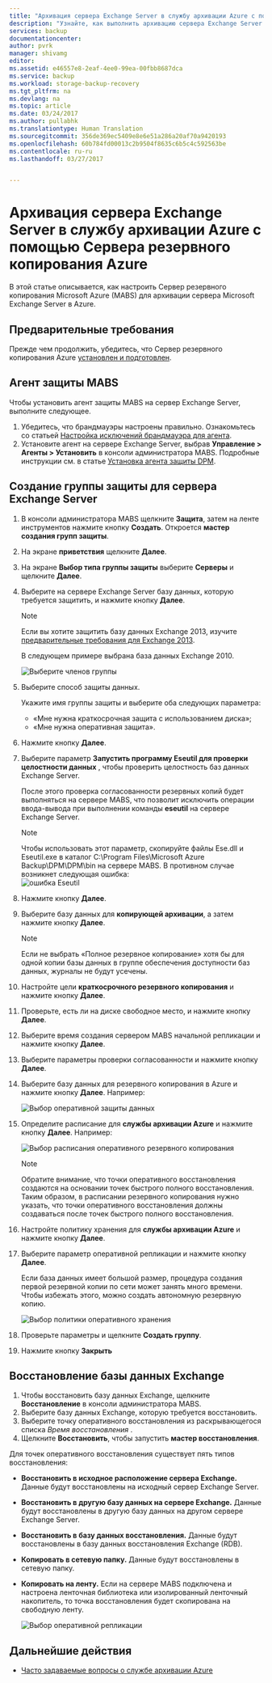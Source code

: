 ```yaml
---
title: "Архивация сервера Exchange Server в службу архивации Azure с помощью Сервера резервного копирования Azure | Документация Майкрософт"
description: "Узнайте, как выполнить архивацию сервера Exchange Server в службу архивации Azure с помощью Сервера резервного копирования Azure."
services: backup
documentationcenter: 
author: pvrk
manager: shivamg
editor: 
ms.assetid: e46557e8-2eaf-4ee0-99ea-00fbb8687dca
ms.service: backup
ms.workload: storage-backup-recovery
ms.tgt_pltfrm: na
ms.devlang: na
ms.topic: article
ms.date: 03/24/2017
ms.author: pullabhk
ms.translationtype: Human Translation
ms.sourcegitcommit: 356de369ec5409e8e6e51a286a20af70a9420193
ms.openlocfilehash: 60b784fd00013c2b9504f8635c6b5c4c592563be
ms.contentlocale: ru-ru
ms.lasthandoff: 03/27/2017


---
```

# <a name="back-up-an-exchange-server-to-azure-backup-with-azure-backup-server"></a>Архивация сервера Exchange Server в службу архивации Azure с помощью Сервера резервного копирования Azure
В этой статье описывается, как настроить Сервер резервного копирования Microsoft Azure (MABS) для архивации сервера Microsoft Exchange Server в Azure.  

## <a name="prerequisites"></a>Предварительные требования
Прежде чем продолжить, убедитесь, что Сервер резервного копирования Azure [установлен и подготовлен](backup-azure-microsoft-azure-backup.md).

## <a name="mabs-protection-agent"></a>Агент защиты MABS
Чтобы установить агент защиты MABS на сервер Exchange Server, выполните следующее.

1. Убедитесь, что брандмауэры настроены правильно. Ознакомьтесь со статьей [Настройка исключений брандмауэра для агента](https://technet.microsoft.com/library/Hh758204.aspx).
2. Установите агент на сервере Exchange Server, выбрав **Управление > Агенты > Установить** в консоли администратора MABS. Подробные инструкции см. в статье [Установка агента защиты DPM](https://technet.microsoft.com/library/hh758186.aspx?f=255&MSPPError=-2147217396).

## <a name="create-a-protection-group-for-the-exchange-server"></a>Создание группы защиты для сервера Exchange Server
1. В консоли администратора MABS щелкните **Защита**, затем на ленте инструментов нажмите кнопку **Создать**. Откроется **мастер создания групп защиты**.
2. На экране **приветствия** щелкните **Далее**.
3. На экране **Выбор типа группы защиты** выберите **Серверы** и щелкните **Далее**.
4. Выберите на сервере Exchange Server базу данных, которую требуется защитить, и нажмите кнопку **Далее**.

   > [!NOTE]
   > Если вы хотите защитить базу данных Exchange 2013, изучите [предварительные требования для Exchange 2013](https://technet.microsoft.com/library/dn751029.aspx).
   >
   >

    В следующем примере выбрана база данных Exchange 2010.

    ![Выберите членов группы](./media/backup-azure-backup-exchange-server/select-group-members.png)
5. Выберите способ защиты данных.

    Укажите имя группы защиты и выберите оба следующих параметра:

   * «Мне нужна краткосрочная защита с использованием диска»;
   * «Мне нужна оперативная защита».
6. Нажмите кнопку **Далее**.
7. Выберите параметр **Запустить программу Eseutil для проверки целостности данных** , чтобы проверить целостность баз данных Exchange Server.

    После этого проверка согласованности резервных копий будет выполняться на сервере MABS, что позволит исключить операции ввода-вывода при выполнении команды **eseutil** на сервере Exchange Server.

   > [!NOTE]
   > Чтобы использовать этот параметр, скопируйте файлы Ese.dll и Eseutil.exe в каталог C:\Program Files\Microsoft Azure Backup\DPM\DPM\bin на сервере MABS. В противном случае возникнет следующая ошибка:   
   > ![ошибка Eseutil](./media/backup-azure-backup-exchange-server/eseutil-error.png)
   >
   >
8. Нажмите кнопку **Далее**.
9. Выберите базу данных для **копирующей архивации**, а затем нажмите кнопку **Далее**.

   > [!NOTE]
   > Если не выбрать «Полное резервное копирование» хотя бы для одной копии базы данных в группе обеспечения доступности баз данных, журналы не будут усечены.
   >
   >
10. Настройте цели **краткосрочного резервного копирования** и нажмите кнопку **Далее**.
11. Проверьте, есть ли на диске свободное место, и нажмите кнопку **Далее**.
12. Выберите время создания сервером MABS начальной репликации и нажмите кнопку **Далее**.
13. Выберите параметры проверки согласованности и нажмите кнопку **Далее**.
14. Выберите базу данных для резервного копирования в Azure и нажмите кнопку **Далее**. Например:

    ![Выбор оперативной защиты данных](./media/backup-azure-backup-exchange-server/specify-online-protection-data.png)
15. Определите расписание для **службы архивации Azure** и нажмите кнопку **Далее**. Например:

    ![Выбор расписания оперативного резервного копирования](./media/backup-azure-backup-exchange-server/specify-online-backup-schedule.png)

    > [!NOTE]
    > Обратите внимание, что точки оперативного восстановления создаются на основании точек быстрого полного восстановления. Таким образом, в расписании резервного копирования нужно указать, что точки оперативного восстановления должны создаваться после точек быстрого полного восстановления.
    >
    >
16. Настройте политику хранения для **службы архивации Azure** и нажмите кнопку **Далее**.
17. Выберите параметр оперативной репликации и нажмите кнопку **Далее**.

    Если база данных имеет большой размер, процедура создания первой резервной копии по сети может занять много времени. Чтобы избежать этого, можно создать автономную резервную копию.  

    ![Выбор политики оперативного хранения](./media/backup-azure-backup-exchange-server/specify-online-retention-policy.png)
18. Проверьте параметры и щелкните **Создать группу**.
19. Нажмите кнопку **Закрыть**

## <a name="recover-the-exchange-database"></a>Восстановление базы данных Exchange
1. Чтобы восстановить базу данных Exchange, щелкните **Восстановление** в консоли администратора MABS.
2. Выберите базу данных Exchange, которую требуется восстановить.
3. Выберите точку оперативного восстановления из раскрывающегося списка *Время восстановления* .
4. Щелкните **Восстановить**, чтобы запустить **мастер восстановления**.

Для точек оперативного восстановления существует пять типов восстановления:

* **Восстановить в исходное расположение сервера Exchange.** Данные будут восстановлены на исходный сервер Exchange Server.
* **Восстановить в другую базу данных на сервере Exchange.** Данные будут восстановлены в другую базу данных на другом сервере Exchange Server.
* **Восстановить в базу данных восстановления.** Данные будут восстановлены в базу данных восстановления Exchange (RDB).
* **Копировать в сетевую папку.** Данные будут восстановлены в сетевую папку.
* **Копировать на ленту.** Если на сервере MABS подключена и настроена ленточная библиотека или изолированный ленточный накопитель, то точка восстановления будет скопирована на свободную ленту.

    ![Выбор оперативной репликации](./media/backup-azure-backup-exchange-server/choose-online-replication.png)

## <a name="next-steps"></a>Дальнейшие действия
* [Часто задаваемые вопросы о службе архивации Azure](backup-azure-backup-faq.md)

